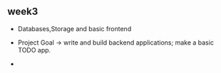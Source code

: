 ## week3 

- Databases,Storage and basic frontend 
- Project Goal -> write and build backend applications; make a basic TODO app.

- 